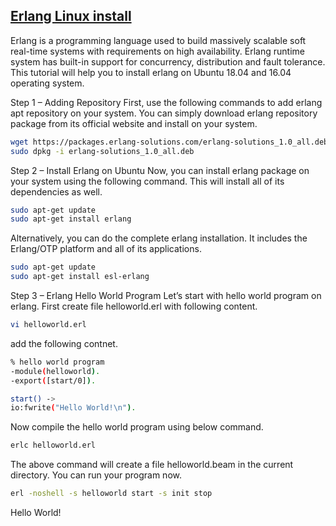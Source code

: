 ## [Erlang Linux install](https://packages.erlang-solutions.com/erlang/)

Erlang is a programming language used to build massively scalable soft real-time systems with requirements on high availability. Erlang runtime system has built-in support for concurrency, distribution and fault tolerance. This tutorial will help you to install erlang on Ubuntu 18.04 and 16.04 operating system.

Step 1 – Adding Repository
First, use the following commands to add erlang apt repository on your system. You can simply download erlang repository package from its official website and install on your system.

```sh
wget https://packages.erlang-solutions.com/erlang-solutions_1.0_all.deb
sudo dpkg -i erlang-solutions_1.0_all.deb
```

Step 2 – Install Erlang on Ubuntu
Now, you can install erlang package on your system using the following command. This will install all of its dependencies as well.

```sh
sudo apt-get update
sudo apt-get install erlang
```

Alternatively, you can do the complete erlang installation. It includes the Erlang/OTP platform and all of its applications.

```sh
sudo apt-get update
sudo apt-get install esl-erlang
```

Step 3 – Erlang Hello World Program
Let’s start with hello world program on erlang. First create file helloworld.erl with following content.

```sh
vi helloworld.erl
```

add the following contnet.

```sh
% hello world program
-module(helloworld).
-export([start/0]).

start() ->
io:fwrite("Hello World!\n").
```

Now compile the hello world program using below command.

```sh
erlc helloworld.erl
```

The above command will create a file helloworld.beam in the current directory. You can run your program now.

```sh
erl -noshell -s helloworld start -s init stop
```

Hello World!

